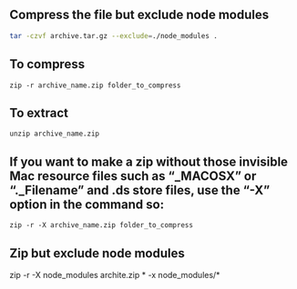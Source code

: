 ## Compress the file but exclude node modules

```bash
tar -czvf archive.tar.gz --exclude=./node_modules .
```


## To compress

`zip -r archive_name.zip folder_to_compress`

## To extract

`unzip archive_name.zip`


## If you want to make a zip without those invisible Mac resource files such as “_MACOSX” or “._Filename” and .ds store files, use the “-X” option in the command so:

`zip -r -X archive_name.zip folder_to_compress`


## Zip but exclude node modules

zip -r -X node_modules archite.zip * -x node_modules/\*

